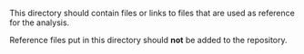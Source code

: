 This directory should contain files or links to files that are used as reference
for the analysis.

Reference files put in this directory should **not** be added to the repository.
